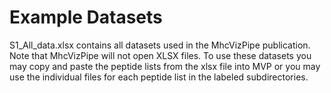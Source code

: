 # Example Datasets

S1_All_data.xlsx contains all datasets used in the MhcVizPipe publication. Note that MhcVizPipe will not open XLSX
files. To use these datasets you may copy and paste the peptide lists from the xlsx file into MVP or you may use the
individual files for each peptide list in the labeled subdirectories.
